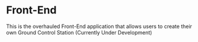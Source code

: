 # Front-End
This is the overhauled Front-End application that allows users to create their own Ground Control Station (Currently Under Development)
